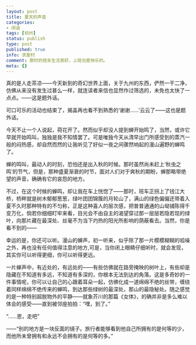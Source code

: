 ```yaml
---
layout: post
title: 夏天的声音
categories:
- 闲话
tags: [杭州]
status: publish
type: post
published: true
info: 求是村
comment: 那时的班车生活真好，上班也是快乐的。
meta: {}
---
```



真的是人走茶凉——今天新到的奇幻世界上面，关于九州的东西，俨然一干二净，仿佛从来没有发生过甚么一样，就连读者来信也显然作过筛选的，未免也太快了一点点。——这是题外话。

可口可乐的活动也结束了，揭盖再也看不到熟悉的‘谢谢……’云云了——这也是题外话。

今天不止一个人说起，荷花开了。然而似乎却没人提到蝉开始鸣了，当然，或许它早就开始鸣叫，独独是我不知情罢了。可是唯独今天从清早出门所感受到的蒸汽一般的闷热感，却自然而然的让我听见了好似一夜之间骤然响起的漫山遍野的蝉鸣了。

蝉的鸣叫，最动人的时刻，恐怕还是出入秋的时候。那时虽然尚未赶上‘秋虫之鸣’的节气，但是，那种盛夏渐衰的时节，面对人们对于爽秋的期盼，蝉那略带绝望的声音，确确有它的哀怨的地方。

不过，在这个时候的蝉鸣，却让我在车上恍惚了——那时，班车正拐上了钱江大桥，桥畔就是树木郁郁葱葱，绿叶团团锦簇的月轮山了，满山的绿色偏偏还带着入夏不久时那种特有的不匀称，正是这种喜人的层次感，把普普通通的山坳铺陈得千变万化，倘若你细细盯牢来看，目光会不由自主的渴望穿过那一层层若隐若现的绿叶，向那片藏在最深处、丝毫不为当下灼热的阳光所影响的荫蔽看去。当然，你是看不到的——

幸运的是，你还可以听。漫山的蝉声，初一听来，似乎除了那一片模模糊糊的呱噪之外，再也没有任何值得注意的地方,可是，当你闭上眼睛仔细听时，就会发现，其实你可以听得更细，你可以听得更远。

一片蝉声中，有近处的，有远处的——有些仿佛就在路旁掩映的树叶上，有些却是隐藏在不知道有多远，不知道有多深的，你根本无法到达的角落。这是多奇妙的一件事情呢，你可以让自己的心跟着耳朵一起，仿佛化成一道绵绵不绝的丝带，缠绕着同样绵绵不绝传来的蝉鸣，到达那些绿树的最深处，那山的最隐秘处。随之感觉的是一种特别超脱物外的平静——就象芥川的那篇《女体》，的确并非是多么难以体会的感受——直到被邻座拍拍：“嘿，到了。”

“……恩，走吧”

——“别的地方是一块反面的镜子。旅行者能够看到他自己所拥有的是何等的少，而他所未曾拥有和永远不会拥有的是何等的多。”
